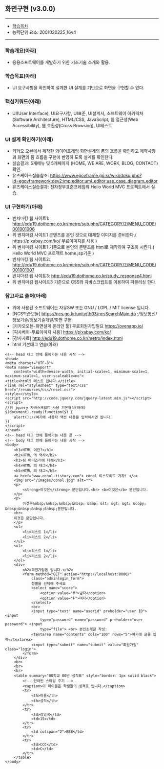 ## 화면구현 (v3.0.0)
 
---

- [학습목차](https://github.com/miniplugin/human)
- 능력단위 요소: 2001020225_16v4

---

### 학습개요(아래)

- 응용소프트웨어를 개발하기 위한 기초기술 소개와 활용.

### 학습목표(아래)

- UI 요구사항을 확인하여 설계한 UI 설계를 기반으로 화면을 구현할 수 있다.

### 핵심키워드(아래)

- UI(User Interface), UI요구사항, UI표준, UI설계서, 소프트웨어 아키텍처(Software Architecture),
HTML/CSS, JavaScript, 웹 접근성(Web Accessibility), 웹 호환성(Cross Browsing), UI테스트 

### UI 설계 확인하기(아래)

- 카카오 오븐에서 제작한 와이어프레임 화면설계의 폼의 흐름을 확인하고 제약사항과 화면의 폼 흐름을 구현에 반영하
도록 설계를 확인한다.
- 실습결과: 5개메뉴 및 5개페이지 (HOME, WE ARE, WORK, BLOG, CONTACT) 확인.
- 유즈케이스실습참조: https://www.egovframe.go.kr/wiki/doku.php?id=egovframework:dev2:imp:editor:uml_editor:use_case_diagram_editor
- 유즈케이스실습결과: 전자정부표준프레임웍 Hello World MVC 프로젝트에서 실습.

### UI 구현하기(아래)

- 벤치마킹 웹 사이트1: http://edu19.dothome.co.kr/metro/sub.php/CATEGORY/2/MENU_CODE/001001006
- 위 벤치마킹 사이트1 콘텐츠를 본인 것으로 대체할 이미지를 준비한다.( https://pixabay.com/ko/ 무료이미지를 사용 )
- 위 벤치마킹 사이트1 기준으로 본인의 콘텐츠를 html로 제작하여 구조화 시킨다.( Hello World MVC 프로젝트 home.jsp기준 )
- 벤치마킹 웹 사이트2: http://edu19.dothome.co.kr/metro/sub.php/CATEGORY/2/MENU_CODE/001001007
- 벤치마킹 웹 사이트3: http://edu19.dothome.co.kr/study_response4.html
- 위 벤치마킹 웹사이트3 기준으로 CSS와 자바스크립트를 이용하여 퍼블리싱 한다.

### 참고자료 출처(아래)

- 위에 사용된 소프트웨어는 자유SW 또는 GNU / LGPL / MIT license 입니다.
- [NCS학습모듈] https://ncs.go.kr/unity/th03/ncsSearchMain.do :/정보통신/정보기술/정보기술개발/화면 구현
- [카카오오븐-화면설계 온라인 툴] 무료회원가입필요 https://ovenapp.io/
- [픽사베이-무료이미지 사용] https://pixabay.com/ko/
- [강사자료] http://edu19.dothome.co.kr/metro/index.html
- html 기본태그 연습(아래)

```
<!-- head 태그 안에 들어가는 내용 시작 -->
<head>
<meta charset="UTF-8">
<meta name="viewport"
	content="width=device-width, initial-scale=1, minimum-scale=1, maximum-scale=1, user-scaleable=no">
<title>html5 테스트 입니다.</title>
<link rel="stylesheet" type="text/css" href="/resources/css/reset.css">
<style></style>
<script src="http://code.jquery.com/jquery-latest.min.js"></script>
<script>
//위 jquery 자바스크립트 사용 기본형식(아래)
$(document).ready(function($) {
	alert();//여기에 사용자 액션 내용을 입력하시면 됩니다.
})
</script>
</head>
<!-- head 태그 안에 들어가는 내용 끝 -->
<!-- body 태그 안에 들어가는 내용 시작 -->
<body>
	<h1>HTML 이란?</h1>
	<h2>HTML 의 역사</h2>
	<h3>팀 버너스리에 대해</h3>
	<h4>HTML 의 태그</h4>
	<h5>HTML 의 태그</h5>
	<a href="www.conol.tistory.com"> conol 티스토리로 가자! </a>
	<img src="/images/conol.jpg" alt="">
	<p>
		<strong>이것은</strong> 문단입니다.<br> <b>이것은</b> 문단입니다.
	</p>
	<p>
		이것은&nbsp;&nbsp;&nbsp;&nbsp; &amp; &lt; &gt; &gt; &copy; &nbsp;&nbsp;&nbsp;&nbsp;문단입니다.
	<hr>
	이것은 문단입니다.
	</p>
	<ul>
		<li>리스트 1</li>
		<li>리스트 2</li>
	</ul>
	<ol>
		<li>리스트 1</li>
		<li>리스트 2</li>
	</ol>
	<div>
		<h2>회원가입폼 입니다.</h2>
		<form method="GET" action="http://localhost:8080/"
			class="adminlogin_form">
			성별을 선택해 주세요
			<select name="score">
				<option value="M">남자</option>
				<option value="F">여자</option>
			</select> 
			<br>
			<input type="text" name="userid" preholder="user ID"> <input
				type="password" name="password" preholder="user password"> <input
				type="file"> <br> 본인소개글 작성:
			<textarea name="contents" cols="100" rows="5">여기에 글을 입력</textarea>
			<input type="submit" name="submit" value="회원가입" class="login">
		</form>
	</div>
	<br>
	<br>
	<br>
	<table summary="00학교 00반 성적표" style="border: 1px solid black">
		<!-- 인라인 스타일 주기 -->
		<caption>이 테이블은 학생들의 성적표 입니다.</caption>
		<tr>
			<th>이름</th>
			<th>성적</th>
		</tr>
		<tr>
			<td>김일국</td>
			<td>15</td>
		</tr>
		<tr>
			<td colspan="2">BBB</td>
		</tr>
		<tr>
			<td>CCC</td>
			<td>C</td>
		</tr>
	</table>
</body>
```